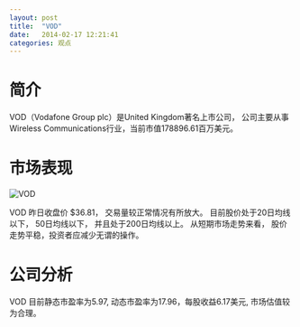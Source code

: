 ```yaml
---
layout: post
title:  "VOD"
date:   2014-02-17 12:21:41
categories: 观点
---
```


# 简介
VOD（Vodafone Group plc）是United Kingdom著名上市公司，
公司主要从事Wireless Communications行业，当前市值178896.61百万美元。

# 市场表现

![VOD](http://finviz.com/chart.ashx?t=VOD&ty=c&ta=1&p=d&s=l)

VOD 昨日收盘价 $36.81，
交易量较正常情况有所放大。
目前股价处于20日均线以下，
50日均线以下，
并且处于200日均线以上。
从短期市场走势来看，
股价走势平稳，投资者应减少无谓的操作。

# 公司分析
VOD 目前静态市盈率为5.97, 动态市盈率为17.96，每股收益6.17美元,
市场估值较为合理。
